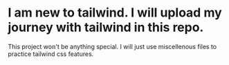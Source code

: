 # I am new to tailwind. I will upload my journey with tailwind in this repo.

This project won't be anything special. I will just use miscellenous files to practice tailwind css features.
